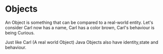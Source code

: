 # Objects

An Object is something that can be compared to a real-world entity. Let's consider Carl now has a name, Carl has a color brown, Carl's behaviour is being Curious.

Just like Carl (A real world Object) Java Objects also have identity,state and behaviour.
